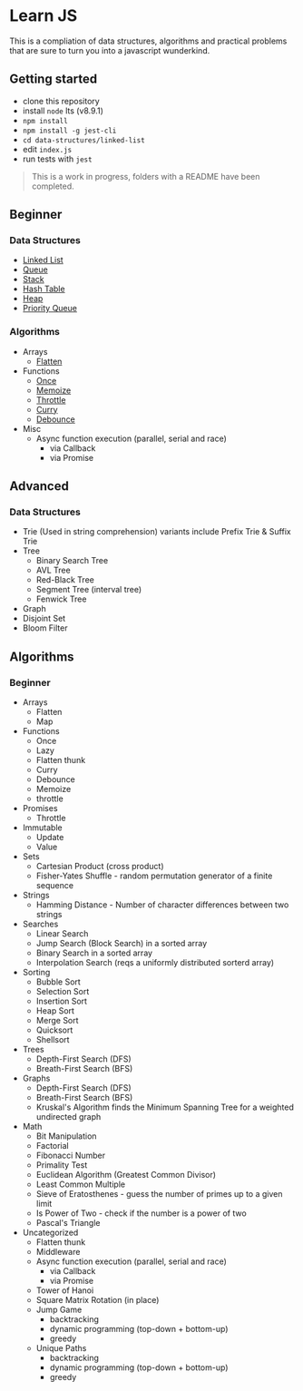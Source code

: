 # Learn JS 

This is a compliation of data structures, algorithms and practical problems that are sure to turn you into a javascript wunderkind.


## Getting started

- clone this repository
- install `node` lts (v8.9.1)
- `npm install`
- `npm install -g jest-cli`
- `cd data-structures/linked-list`
- edit `index.js`
- run tests with `jest`

> This is a work in progress, folders with a README have been completed.

## Beginner

### Data Structures

- [Linked List](data-structures/linked-list)
- [Queue](data-structures/queue)
- [Stack](data-structures/stack)
- [Hash Table](data-structures/hash-table)
- [Heap](data-structures/heap)
- [Priority Queue](data-structures/priority-queue)

### Algorithms

- Arrays
  - [Flatten](algorithms/arrays/flatten)
- Functions
  - [Once](algorithms/functions/once)
  - [Memoize](algorithms/functions/memoize)
  - [Throttle](algorithms/functions/throttle)
  - [Curry](algorithms/functions/curry)
  - [Debounce](algorithms/functions/debounce)
- Misc
  - Async function execution (parallel, serial and race)
    - via Callback
    - via Promise

## Advanced

### Data Structures

- Trie (Used in string comprehension) variants include Prefix Trie & Suffix Trie
- Tree
  - Binary Search Tree
  - AVL Tree
  - Red-Black Tree
  - Segment Tree (interval tree)
  - Fenwick Tree
- Graph
- Disjoint Set
- Bloom Filter

## Algorithms

### Beginner

- Arrays
  - Flatten
  - Map
- Functions
  - Once
  - Lazy
  - Flatten thunk
  - Curry
  - Debounce
  - Memoize
  - throttle
- Promises
  - Throttle
- Immutable
  - Update
  - Value
- Sets
  - Cartesian Product (cross product)
  - Fisher-Yates Shuffle - random permutation generator of a finite sequence
- Strings
  - Hamming Distance - Number of character differences between two strings
- Searches
  - Linear Search
  - Jump Search (Block Search) in a sorted array
  - Binary Search in a sorted array
  - Interpolation Search (reqs a uniformly distributed sorterd array)
- Sorting
  - Bubble Sort
  - Selection Sort
  - Insertion Sort
  - Heap Sort
  - Merge Sort
  - Quicksort
  - Shellsort
- Trees
  - Depth-First Search (DFS)
  - Breath-First Search (BFS)
- Graphs
  - Depth-First Search (DFS)
  - Breath-First Search (BFS)
  - Kruskal's Algorithm finds the Minimum Spanning Tree for a weighted undirected graph
- Math
  - Bit Manipulation
  - Factorial
  - Fibonacci Number
  - Primality Test
  - Euclidean Algorithm (Greatest Common Divisor)
  - Least Common Multiple
  - Sieve of Eratosthenes - guess the number of primes up to a given limit
  - Is Power of Two - check if the number is a power of two
  - Pascal's Triangle
- Uncategorized
  - Flatten thunk
  - Middleware
  - Async function execution (parallel, serial and race)
    - via Callback
    - via Promise
  - Tower of Hanoi
  - Square Matrix Rotation (in place)
  - Jump Game 
    - backtracking
    - dynamic programming (top-down + bottom-up)
    - greedy
  - Unique Paths
    - backtracking
    - dynamic programming (top-down + bottom-up)
    - greedy


